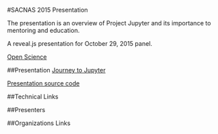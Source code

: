 
#SACNAS 2015 Presentation


The presentation is an overview of Project Jupyter and its importance to
mentoring and education.

A reveal.js presentation for October 29, 2015 panel.

[Open Science](http://www.minoritypostdoc.org/view/event-2015-SACNAS.html#open-science)


##Presentation
[Journey to Jupyter](https://rosariorobinson.github.io/sacnas15-opensource/index.html)

[Presentation source code](https://github.com/rosariorobinson/sacnas15-opensource)

##Technical Links


##Presenters


##Organizations Links
